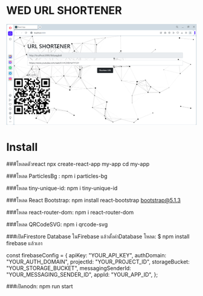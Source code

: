 # WED URL SHORTENER

![App ScreenShot](https://raw.githubusercontent.com/leavemealone086/url-shortene/main/Capture.PNG)

# Install

###โหลดตัวreact
npx create-react-app my-app
cd my-app

###โหลด ParticlesBg :
npm i particles-bg

###โหลด tiny-unique-id:
npm i tiny-unique-id

###โหลด React Bootstrap:
npm install react-bootstrap bootstrap@5.1.3

###โหลด react-router-dom:
npm i react-router-dom

###โหลด QRCodeSVG:
npm i qrcode-svg

###เปิดFirestore Database ในFirebase แล้วตั้งค่าDatabase โหลด: $ npm install firebase แล้วเอา

const firebaseConfig = {
    apiKey: "YOUR_API_KEY",
    authDomain: "YOUR_AUTH_DOMAIN",
    projectId: "YOUR_PROJECT_ID",
    storageBucket: "YOUR_STORAGE_BUCKET",
    messagingSenderId: "YOUR_MESSAGING_SENDER_ID",
    appId: "YOUR_APP_ID",
  };


###เปิดnodn:
npm run start 


